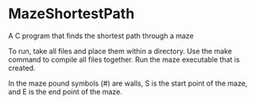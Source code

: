# MazeShortestPath
A C program that finds the shortest path through a maze

To run, take all files and place them within a directory.
Use the make command to compile all files together. Run the maze executable that is created.

In the maze pound symbols (#) are walls, S is the start point of the maze, and E is the end point of the maze.